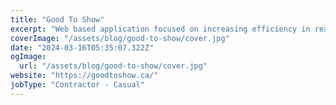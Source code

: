 ```yaml
---
title: "Good To Show"
excerpt: "Web based application focused on increasing efficiency in real estate listing management. Technologies used: Amazon Web Services, NextJS, Prisma, TRPC."
coverImage: "/assets/blog/good-to-show/cover.jpg"
date: "2024-03-16T05:35:07.322Z"
ogImage:
  url: "/assets/blog/good-to-show/cover.jpg"
website: "https://goodtoshow.ca/"
jobType: "Contractor - Casual"
---
```

